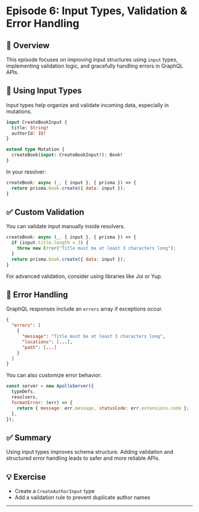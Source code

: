 # Episode 6: Input Types, Validation & Error Handling

## 📌 Overview
This episode focuses on improving input structures using `input` types, implementing validation logic, and gracefully handling errors in GraphQL APIs.

## 🧾 Using Input Types
Input types help organize and validate incoming data, especially in mutations.
```graphql
input CreateBookInput {
  title: String!
  authorId: ID!
}

extend type Mutation {
  createBook(input: CreateBookInput!): Book!
}
```

In your resolver:
```javascript
createBook: async (_, { input }, { prisma }) => {
  return prisma.book.create({ data: input });
}
```

## ✅ Custom Validation
You can validate input manually inside resolvers.
```javascript
createBook: async (_, { input }, { prisma }) => {
  if (input.title.length < 3) {
    throw new Error("Title must be at least 3 characters long");
  }
  return prisma.book.create({ data: input });
}
```

For advanced validation, consider using libraries like Joi or Yup.

## 🛑 Error Handling
GraphQL responses include an `errors` array if exceptions occur.
```json
{
  "errors": [
    {
      "message": "Title must be at least 3 characters long",
      "locations": [...],
      "path": [...]
    }
  ]
}
```

You can also customize error behavior:
```javascript
const server = new ApolloServer({
  typeDefs,
  resolvers,
  formatError: (err) => {
    return { message: err.message, statusCode: err.extensions.code };
  },
});
```

## ✅ Summary
Using input types improves schema structure. Adding validation and structured error handling leads to safer and more reliable APIs.

## 💡 Exercise
- Create a `CreateAuthorInput` type
- Add a validation rule to prevent duplicate author names

---